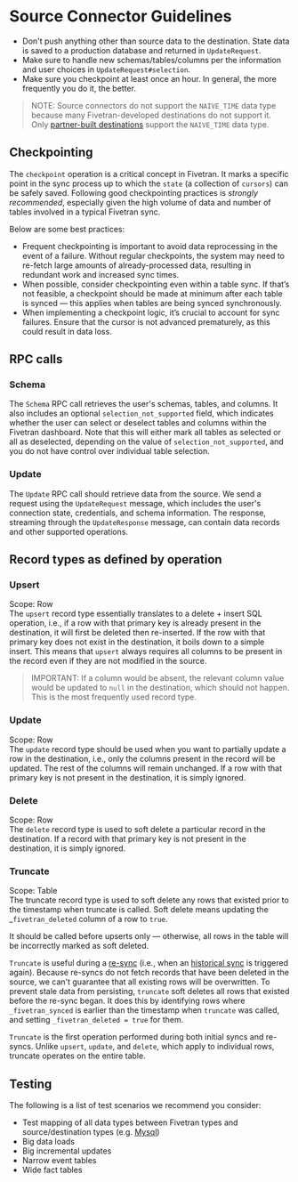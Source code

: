 # Source Connector Guidelines

- Don't push anything other than source data to the destination. State data is saved to a production database and returned in `UpdateRequest`.
- Make sure to handle new schemas/tables/columns per the information and user choices in `UpdateRequest#selection`.
- Make sure you checkpoint at least once an hour. In general, the more frequently you do it, the better.

> NOTE: Source connectors do not support the `NAIVE_TIME` data type because many Fivetran-developed destinations do not support it. Only [partner-built destinations](README.md#destinations) support the `NAIVE_TIME` data type.

## Checkpointing
The `checkpoint` operation is a critical concept in Fivetran. It marks a specific point in the sync process up to which the `state` (a collection of `cursors`) can be safely saved. Following good checkpointing practices is _strongly recommended_, especially given the high volume of data and number of tables involved in a typical Fivetran sync.

Below are some best practices:
- Frequent checkpointing is important to avoid data reprocessing in the event of a failure. Without regular checkpoints, the system may need to re-fetch large amounts of already-processed data, resulting in redundant work and increased sync times.
- When possible, consider checkpointing even within a table sync. If that’s not feasible, a checkpoint should be made at minimum after each table is synced — this applies when tables are being synced synchronously.
- When implementing a checkpoint logic, it’s crucial to account for sync failures. Ensure that the cursor is not advanced prematurely, as this could result in data loss.

## RPC calls
### Schema
The `Schema` RPC call retrieves the user's schemas, tables, and columns. It also includes an optional `selection_not_supported` field, which indicates whether the user can select or deselect tables and columns within the Fivetran dashboard. Note that this will either mark all tables as selected or all as deselected, depending on the value of `selection_not_supported`, and you do not have control over individual table selection.

### Update
The `Update` RPC call should retrieve data from the source. We send a request using the `UpdateRequest` message, which includes the user's connection state, credentials, and schema information. The response, streaming through the `UpdateResponse` message, can contain data records and other supported operations.

## Record types as defined by operation

### Upsert
Scope: Row<br>
The `upsert` record type essentially translates to a delete + insert SQL operation, i.e., if a row with that primary key is already present in the destination, it will first be deleted then re-inserted. If the row with that primary key does not exist in the destination, it boils down to a simple insert.
This means that `upsert` always requires all columns to be present in the record even if they are not modified in the source.

> IMPORTANT: If a column would be absent, the relevant column value would be updated to `null` in the destination, which should not happen.
This is the most frequently used record type.

### Update
Scope: Row<br>
The `update` record type should be used when you want to partially update a row in the destination, i.e., only the columns present in the record will be updated. The rest of the columns will remain unchanged. If a row with that primary key is not present in the destination, it is simply ignored.

### Delete
Scope: Row<br>
The `delete` record type is used to soft delete a particular record in the destination. If a record with that primary key is not present in the destination, it is simply ignored.

### Truncate
Scope: Table<br>
The truncate record type is used to soft delete any rows that existed prior to the timestamp when truncate is called. Soft delete means updating the _`fivetran_deleted` column of a row to `true`.

It should be called before upserts only — otherwise, all rows in the table will be incorrectly marked as soft deleted.

`Truncate` is useful during a [re-sync](https://fivetran.com/docs/using-fivetran/features#resync) (i.e., when an [historical sync](https://fivetran.com/docs/getting-started/glossary#historicalsync) is triggered again). Because re-syncs do not fetch records that have been deleted in the source, we can't guarantee that all existing rows will be overwritten. To prevent stale data from persisting, `truncate` soft deletes all rows that existed before the re-sync began. It does this by identifying rows where `_fivetran_synced` is earlier than the timestamp when `truncate` was called, and setting `_fivetran_deleted = true` for them.

`Truncate` is the first operation performed during both initial syncs and re-syncs. Unlike `upsert`, `update`, and `delete`, which apply to individual rows, truncate operates on the entire table.

## Testing
The following is a list of test scenarios we recommend you consider:

- Test mapping of all data types between Fivetran types and source/destination types (e.g. [Mysql](https://fivetran.com/docs/databases/mysql#typetransformationsandmapping))
- Big data loads
- Big incremental updates
- Narrow event tables
- Wide fact tables

